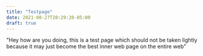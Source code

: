 ```yaml
---
title: "Testpage"
date: 2021-08-27T20:29:20-05:00
draft: true
---
```

"Hey how are you doing, this is a test page which should not be taken lightly because it may just become the best inner web page on the entire web"

